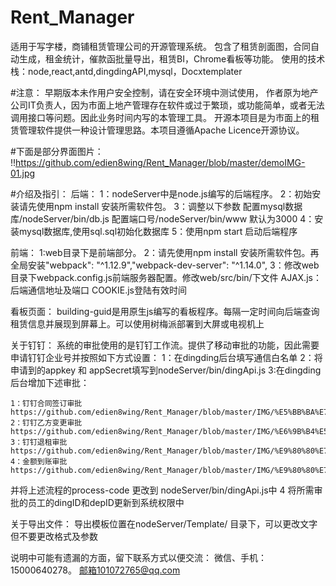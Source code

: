 # Rent_Manager
适用于写字楼，商铺租赁管理公司的开源管理系统。
包含了租赁剖面图，合同自动生成，租金统计，催款函批量导出，租赁BI，Chrome看板等功能。
使用的技术栈：node,react,antd,dingdingAPI,mysql，Docxtemplater

#注意：
早期版本未作用户安全控制，请在安全环境中测试使用，
作者原为地产公司IT负责人，因为市面上地产管理存在软件或过于繁琐，或功能简单，或者无法调用接口等问题。因此业务时间内写的本管理工具。
开源本项目是为市面上的租赁管理软件提供一种设计管理思路。本项目遵循Apache Licence开源协议。

#下面是部分界面图片：
!!https://github.com/edien8wing/Rent_Manager/blob/master/demoIMG-01.jpg

#介绍及指引：
后端：
1：nodeServer中是node.js编写的后端程序。
2：初始安装请先使用npm install 安装所需软件包。
3：调整以下参数 配置mysql数据库/nodeServer/bin/db.js  配置端口号/nodeServer/bin/www 默认为3000
4：安装mysql数据库,使用sql.sql初始化数据库
5：使用npm start 启动后端程序

前端：
1:web目录下是前端部分。
2：请先使用npm install 安装所需软件包。再全局安装"webpack": "^1.12.9","webpack-dev-server": "^1.14.0",
3：修改web目录下webpack.config.js前端服务器配置。修改web/src/bin/下文件 AJAX.js：后端通信地址及端口 COOKIE.js登陆有效时间

看板页面：
building-guid是用原生js编写的看板程序。每隔一定时间向后端查询租赁信息并展现到屏幕上。可以使用树梅派部署到大屏或电视机上

关于钉钉：
系统的审批使用的是钉钉工作流。提供了移动审批的功能，因此需要申请钉钉企业号并按照如下方式设置：
1：在dingding后台填写通信白名单
2：将申请到的appkey 和 appSecret填写到nodeServer/bin/dingApi.js
3:在dingding后台增加下述审批：

    1：钉钉合同签订审批
    https://github.com/edien8wing/Rent_Manager/blob/master/IMG/%E5%BB%BA%E7%AB%8B%E5%AE%A1%E6%89%B9.jpg
    2：钉钉乙方变更审批
    https://github.com/edien8wing/Rent_Manager/blob/master/IMG/%E6%9B%B4%E5%90%8D.jpg
    3：钉钉退租审批
    https://github.com/edien8wing/Rent_Manager/blob/master/IMG/%E9%80%80%E7%A7%9F.jpg
    4：金额到账审批
    https://github.com/edien8wing/Rent_Manager/blob/master/IMG/%E9%80%80%E7%A7%9F.jpg

并将上述流程的process-code 更改到 nodeServer/bin/dingApi.js中
4 将所需审批的员工的dingID和depID更新到系统权限中

关于导出文件：
    导出模板位置在nodeServer/Template/ 目录下，可以更改文字但不要更改格式及参数



说明中可能有遗漏的方面，留下联系方式以便交流：
微信、手机：15000640278。 邮箱101072765@qq.com
